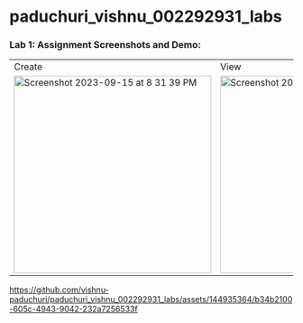 # paduchuri_vishnu_002292931_labs

### Lab 1: Assignment Screenshots and Demo:


<table>
  <tr>
        <td>Create</td>
        <td>View</td>
    </tr>
  <tr>
    <td><img width="350" alt="Screenshot 2023-09-15 at 8 31 39 PM" src="https://github.com/vishnu-paduchuri/paduchuri_vishnu_002292931_labs/assets/144935364/7d31f032-3438-4fa8-89fb-3c46a0ca6acf">
</td>
    <td><img width="350" alt="Screenshot 2023-09-15 at 8 31 53 PM" src="https://github.com/vishnu-paduchuri/paduchuri_vishnu_002292931_labs/assets/144935364/ad937605-cb46-4608-8090-f9011dc0478d">
</td>
  </tr>
</table>



https://github.com/vishnu-paduchuri/paduchuri_vishnu_002292931_labs/assets/144935364/b34b2100-605c-4943-9042-232a7256533f

